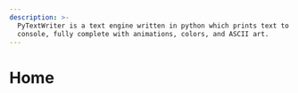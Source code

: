 ```yaml
---
description: >-
  PyTextWriter is a text engine written in python which prints text to the
  console, fully complete with animations, colors, and ASCII art.
---
```


# Home

